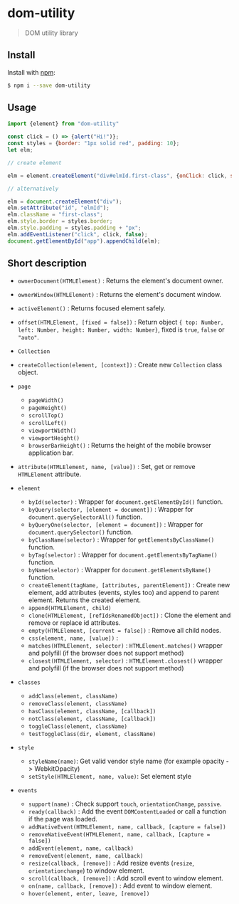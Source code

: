 # dom-utility

> DOM utility library

## Install

Install with [npm](https://www.npmjs.com/):

```sh
$ npm i --save dom-utility
```

## Usage

```js
import {element} from "dom-utility"

const click = () => {alert("Hi!")};
const styles = {border: "1px solid red", padding: 10};
let elm;

// create element

elm = element.createElement("div#elmId.first-class", {onClick: click, styles: styles}, byId("app"));

// alternatively

elm = document.createElement("div");
elm.setAttribute("id", "elmId");
elm.className = "first-class";
elm.style.border = styles.border;
elm.style.padding = styles.padding + "px";
elm.addEventListener("click", click, false);
document.getElementById("app").appendChild(elm);
```

## Short description

+ `ownerDocument(HTMLElement)` : Returns the element's document owner.
+ `ownerWindow(HTMLElement)` : Returns the element's document window.
+ `activeElement()` : Returns focused element safely.
+ `offset(HTMLElement, [fixed = false])` : Return object `{ top: Number, left: Number, height: Number, width: Number}`, fixed is `true`, `false` or `"auto"`.
+ `Collection`
+ `createCollection(element, [context])` : Create new `Collection` class object.

+ `page`
	+ `pageWidth()`
	+ `pageHeight()`
	+ `scrollTop()`
	+ `scrollLeft()`
	+ `viewportWidth()`
	+ `viewportHeight()`
	+ `browserBarHeight()` : Returns the height of the mobile browser application bar.

+ `attribute(HTMLElement, name, [value])` : Set, get or remove `HTMLElement` attribute.

+ `element`
	+ `byId(selector)` : Wrapper for `document.getElementById()` function.
	+ `byQuery(selector, [element = document])` : Wrapper for `document.querySelectorAll()` function.
	+ `byQueryOne(selector, [element = document])` : Wrapper for `document.querySelector()` function.
	+ `byClassName(selector)` : Wrapper for `getElementsByClassName()` function.
	+ `byTag(selector)` : Wrapper for `document.getElementsByTagName()` function.
	+ `byName(selector)` : Wrapper for `document.getElementsByName()` function.
	+ `createElement(tagName, [attributes, parentElement])` : Create new element, add attributes (events, styles too) and append to parent element. Returns the created element.
	+ `append(HTMLElement, child)`
	+ `clone(HTMLElement, [refIdsRenamedObject])` : Clone the element and remove or replace id attributes.
	+ `empty(HTMLElement, [current = false])` : Remove all child nodes.
	+ `css(element, name, [value])` :
	+ `matches(HTMLElement, selector)` : `HTMLElement.matches()` wrapper and polyfill (if the browser does not support method)
	+ `closest(HTMLElement, selector)` : `HTMLElement.closest()` wrapper and polyfill (if the browser does not support method)

+ `classes`
	+ `addClass(element, className)`
	+ `removeClass(element, className)`
	+ `hasClass(element, className, [callback])`
	+ `notClass(element, className, [callback])`
	+ `toggleClass(element, className)`
	+ `testToggleClass(dir, element, className)`
	
+ `style`
	+ `styleName(name)`: Get valid vendor style name (for example opacity -> WebkitOpacity)
	+ `setStyle(HTMLElement, name, value)`: Set element style
	
+ `events`
	+ `support(name)` : Check support `touch`, `orientationChange`, `passive`.
	+ `ready(callback)` : Add the event `DOMContentLoaded` or call a function if the page was loaded.
	+ `addNativeEvent(HTMLElement, name, callback, [capture = false])`
	+ `removeNativeEvent(HTMLElement, name, callback, [capture = false])`
	+ `addEvent(element, name, callback)`
	+ `removeEvent(element, name, callback)`
	+ `resize(callback, [remove])` : Add resize events (`resize`, `orientationchange`) to window element.
	+ `scroll(callback, [remove])` : Add scroll event to window element.
	+ `on(name, callback, [remove])` : Add event to window element.
	+ `hover(element, enter, leave, [remove])`
